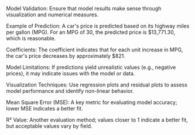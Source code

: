 Model Validation: Ensure that model results make sense through visualization and numerical measures.

Example of Prediction: A car's price is predicted based on its highway miles per gallon (MPG). For an MPG of 30, the predicted price is $13,771.30, which is reasonable.

Coefficients: The coefficient indicates that for each unit increase in MPG, the car's price decreases by approximately $821.

Model Limitations: If predictions yield unrealistic values (e.g., negative prices), it may indicate issues with the model or data.

Visualization Techniques: Use regression plots and residual plots to assess model performance and identify non-linear behavior.

Mean Square Error (MSE): A key metric for evaluating model accuracy; lower MSE indicates a better fit.

R² Value: Another evaluation method; values closer to 1 indicate a better fit, but acceptable values vary by field.